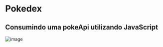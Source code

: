 # Pokedex
## Consumindo uma pokeApi utilizando JavaScript
![image](https://user-images.githubusercontent.com/91031320/210189180-0d6c51cc-354f-4fcd-904f-da2324f03e45.png)
